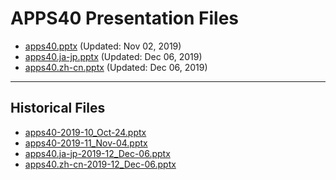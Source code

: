 <!--
This is a machine generated file, and should not be edited, as it will be overwritten with future updates.
-->

# APPS40 Presentation Files

- [apps40.pptx](https://globaleventcdn.blob.core.windows.net/assets/apps/apps40/apps40.pptx) (Updated: Nov 02, 2019)
- [apps40.ja-jp.pptx](https://globaleventcdn.blob.core.windows.net/assets/apps/apps40/apps40.ja-jp.pptx) (Updated: Dec 06, 2019)
- [apps40.zh-cn.pptx](https://globaleventcdn.blob.core.windows.net/assets/apps/apps40/apps40.zh-cn.pptx) (Updated: Dec 06, 2019)
---
## Historical Files
- [apps40-2019-10_Oct-24.pptx](https://globaleventcdn.blob.core.windows.net/assets/apps/apps40/apps40-2019-10_Oct-24.pptx)
- [apps40-2019-11_Nov-04.pptx](https://globaleventcdn.blob.core.windows.net/assets/apps/apps40/apps40-2019-11_Nov-04.pptx)
- [apps40.ja-jp-2019-12_Dec-06.pptx](https://globaleventcdn.blob.core.windows.net/assets/apps/apps40/apps40.ja-jp-2019-12_Dec-06.pptx)
- [apps40.zh-cn-2019-12_Dec-06.pptx](https://globaleventcdn.blob.core.windows.net/assets/apps/apps40/apps40.zh-cn-2019-12_Dec-06.pptx)


